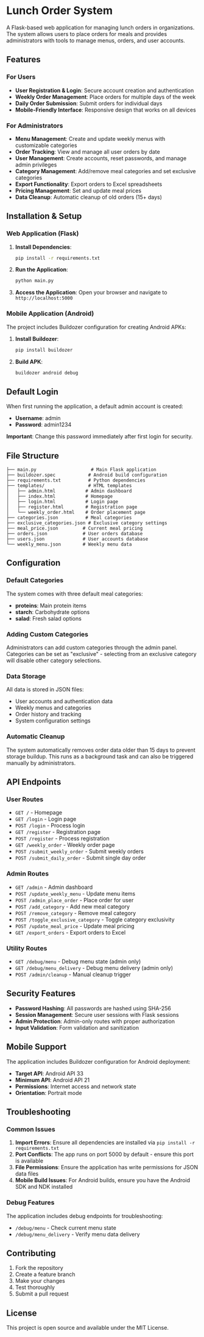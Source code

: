 
# Lunch Order System

A Flask-based web application for managing lunch orders in organizations. The system allows users to place orders for meals and provides administrators with tools to manage menus, orders, and user accounts.

## Features

### For Users
- **User Registration & Login**: Secure account creation and authentication
- **Weekly Order Management**: Place orders for multiple days of the week
- **Daily Order Submission**: Submit orders for individual days
- **Mobile-Friendly Interface**: Responsive design that works on all devices

### For Administrators
- **Menu Management**: Create and update weekly menus with customizable categories
- **Order Tracking**: View and manage all user orders by date
- **User Management**: Create accounts, reset passwords, and manage admin privileges
- **Category Management**: Add/remove meal categories and set exclusive categories
- **Export Functionality**: Export orders to Excel spreadsheets
- **Pricing Management**: Set and update meal prices
- **Data Cleanup**: Automatic cleanup of old orders (15+ days)

## Installation & Setup

### Web Application (Flask)

1. **Install Dependencies**:
   ```bash
   pip install -r requirements.txt
   ```

2. **Run the Application**:
   ```bash
   python main.py
   ```

3. **Access the Application**:
   Open your browser and navigate to `http://localhost:5000`

### Mobile Application (Android)

The project includes Buildozer configuration for creating Android APKs:

1. **Install Buildozer**:
   ```bash
   pip install buildozer
   ```

2. **Build APK**:
   ```bash
   buildozer android debug
   ```

## Default Login

When first running the application, a default admin account is created:
- **Username**: admin
- **Password**: admin1234

**Important**: Change this password immediately after first login for security.

## File Structure

```
├── main.py                    # Main Flask application
├── buildozer.spec            # Android build configuration
├── requirements.txt          # Python dependencies
├── templates/                # HTML templates
│   ├── admin.html           # Admin dashboard
│   ├── index.html           # Homepage
│   ├── login.html           # Login page
│   ├── register.html        # Registration page
│   └── weekly_order.html    # Order placement page
├── categories.json          # Meal categories
├── exclusive_categories.json # Exclusive category settings
├── meal_price.json         # Current meal pricing
├── orders.json             # User orders database
├── users.json              # User accounts database
└── weekly_menu.json        # Weekly menu data
```

## Configuration

### Default Categories
The system comes with three default meal categories:
- **proteins**: Main protein items
- **starch**: Carbohydrate options
- **salad**: Fresh salad options

### Adding Custom Categories
Administrators can add custom categories through the admin panel. Categories can be set as "exclusive" - selecting from an exclusive category will disable other category selections.

### Data Storage
All data is stored in JSON files:
- User accounts and authentication data
- Weekly menus and categories
- Order history and tracking
- System configuration settings

### Automatic Cleanup
The system automatically removes order data older than 15 days to prevent storage buildup. This runs as a background task and can also be triggered manually by administrators.

## API Endpoints

### User Routes
- `GET /` - Homepage
- `GET /login` - Login page
- `POST /login` - Process login
- `GET /register` - Registration page
- `POST /register` - Process registration
- `GET /weekly_order` - Weekly order page
- `POST /submit_weekly_order` - Submit weekly orders
- `POST /submit_daily_order` - Submit single day order

### Admin Routes
- `GET /admin` - Admin dashboard
- `POST /update_weekly_menu` - Update menu items
- `POST /admin_place_order` - Place order for user
- `POST /add_category` - Add new meal category
- `POST /remove_category` - Remove meal category
- `POST /toggle_exclusive_category` - Toggle category exclusivity
- `POST /update_meal_price` - Update meal pricing
- `GET /export_orders` - Export orders to Excel

### Utility Routes
- `GET /debug/menu` - Debug menu state (admin only)
- `GET /debug/menu_delivery` - Debug menu delivery (admin only)
- `POST /admin/cleanup` - Manual cleanup trigger

## Security Features

- **Password Hashing**: All passwords are hashed using SHA-256
- **Session Management**: Secure user sessions with Flask sessions
- **Admin Protection**: Admin-only routes with proper authorization
- **Input Validation**: Form validation and sanitization

## Mobile Support

The application includes Buildozer configuration for Android deployment:
- **Target API**: Android API 33
- **Minimum API**: Android API 21
- **Permissions**: Internet access and network state
- **Orientation**: Portrait mode

## Troubleshooting

### Common Issues

1. **Import Errors**: Ensure all dependencies are installed via `pip install -r requirements.txt`
2. **Port Conflicts**: The app runs on port 5000 by default - ensure this port is available
3. **File Permissions**: Ensure the application has write permissions for JSON data files
4. **Mobile Build Issues**: For Android builds, ensure you have the Android SDK and NDK installed

### Debug Features

The application includes debug endpoints for troubleshooting:
- `/debug/menu` - Check current menu state
- `/debug/menu_delivery` - Verify menu data delivery

## Contributing

1. Fork the repository
2. Create a feature branch
3. Make your changes
4. Test thoroughly
5. Submit a pull request

## License

This project is open source and available under the MIT License.
